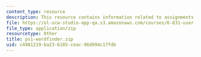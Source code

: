 ```yaml
---
content_type: resource
description: This resource contains information related to assignments.
file: https://ol-ocw-studio-app-qa.s3.amazonaws.com/courses/6-831-user-interface-design-and-implementation-spring-2011/c4981219ba236105ceac96d994c17fdb_ps1-wordfinder.zip
file_type: application/zip
resourcetype: Other
title: ps1-wordfinder.zip
uid: c4981219-ba23-6105-ceac-96d994c17fdb
---
```

